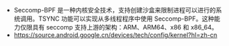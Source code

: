 - Seccomp-BPF 是一种内核安全技术，支持创建沙盒来限制进程可以进行的系统调用。TSYNC 功能可以实现从多线程程序中使用 Seccomp-BPF。这种能力仅限具有 seccomp 支持上游的架构：ARM、ARM64、x86 和 x86_64。
- https://source.android.google.cn/devices/tech/config/kernel?hl=zh-cn